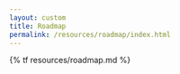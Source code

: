 ```yaml
---
layout: custom
title: Roadmap
permalink: /resources/roadmap/index.html
---
```

{% tf resources/roadmap.md %}